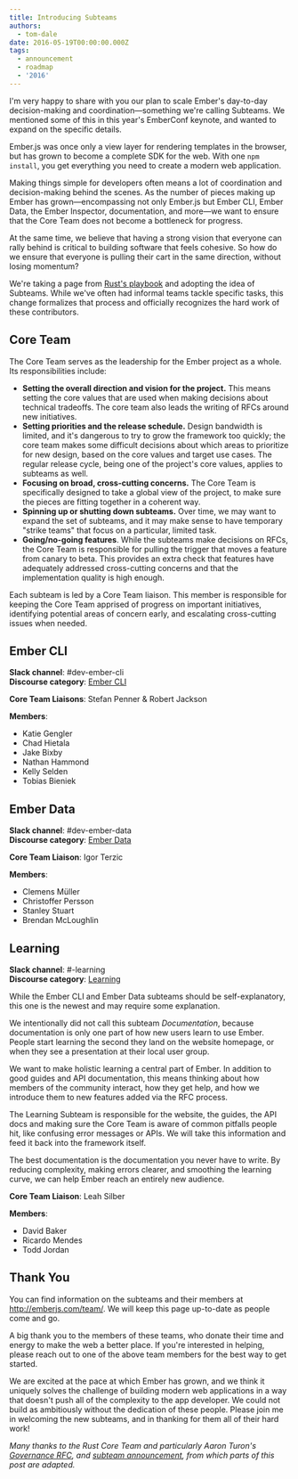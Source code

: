 ```yaml
---
title: Introducing Subteams
authors:
  - tom-dale
date: 2016-05-19T00:00:00.000Z
tags:
  - announcement
  - roadmap
  - '2016'
---
```



I'm very happy to share with you our plan to scale Ember's day-to-day
decision-making and coordination—something we're calling Subteams. We mentioned
some of this in this year's EmberConf keynote, and wanted to expand on the
specific details.

Ember.js was once only a view layer for rendering templates in the
browser, but has grown to become a complete SDK for the web. With one
`npm install`, you get everything you need to create a modern web
application.

Making things simple for developers often means a lot of coordination
and decision-making behind the scenes. As the number of pieces making up
Ember has grown—encompassing not only Ember.js but Ember CLI, Ember
Data, the Ember Inspector, documentation, and more—we want to ensure
that the Core Team does not become a bottleneck for progress.

At the same time, we believe that having a strong vision that everyone
can rally behind is critical to building software that feels cohesive.
So how do we ensure that everyone is pulling their cart in the same
direction, without losing momentum?

We're taking a page from [Rust's
playbook](https://internals.rust-lang.org/t/announcing-the-subteams/2042)
and adopting the idea of Subteams. While we've often had informal teams
tackle specific tasks, this change formalizes that process and
officially recognizes the hard work of these contributors.

## Core Team

The Core Team serves as the leadership for the Ember project as a whole.
Its responsibilities include:

* **Setting the overall direction and vision for the project.** This means
  setting the core values that are used when making decisions about
  technical tradeoffs. The core team also leads the writing of RFCs around new
  initiatives.
* **Setting priorities and the release schedule.** Design bandwidth is limited,
  and it's dangerous to try to grow the framework too quickly; the core
  team makes some difficult decisions about which areas to prioritize for
  new design, based on the core values and target use cases.
  The regular release cycle, being one of the project's core values,
  applies to subteams as well.
* **Focusing on broad, cross-cutting concerns.** The Core Team is specifically
  designed to take a global view of the project, to make sure the pieces
  are fitting together in a coherent way.
* **Spinning up or shutting down subteams.** Over time, we may want to expand the
  set of subteams, and it may make sense to have temporary "strike
  teams" that focus on a particular, limited task.
* **Going/no-going features**. While the subteams make decisions on RFCs,
  the Core Team is responsible for pulling the trigger that moves a
  feature from canary to beta. This provides an extra check that
  features have adequately addressed cross-cutting concerns and that the
  implementation quality is high enough.

Each subteam is led by a Core Team liaison. This member is responsible for
keeping the Core Team apprised of progress on important initiatives,
identifying potential areas of concern early, and escalating cross-cutting
issues when needed.

## Ember CLI

**Slack channel**: #dev-ember-cli  
**Discourse category**: [Ember CLI](http://discuss.emberjs.com/c/ember-cli)

**Core Team Liaisons**: Stefan Penner & Robert Jackson  

**Members**:

* Katie Gengler
* Chad Hietala
* Jake Bixby
* Nathan Hammond
* Kelly Selden
* Tobias Bieniek

## Ember Data

**Slack channel**: #dev-ember-data  
**Discourse category**: [Ember
Data](http://discuss.emberjs.com/c/ember-data)  

**Core Team Liaison**: Igor Terzic  

**Members**:

* Clemens Müller
* Christoffer Persson
* Stanley Stuart
* Brendan McLoughlin

## Learning

**Slack channel**: #-learning  
**Discourse category**: [Learning](http://discuss.emberjs.com/c/learning)

While the Ember CLI and Ember Data subteams should be self-explanatory,
this one is the newest and may require some explanation.

We intentionally did not call this subteam _Documentation_,
because documentation is only one part of how new users learn to use
Ember. People start learning the second they land on the website
homepage, or when they see a presentation at their local user group.

We want to make holistic learning a central part of Ember. In addition to good
guides and API documentation, this means thinking about how members of
the community interact, how they get help, and how we introduce them to
new features added via the RFC process.

The Learning Subteam is responsible for the website, the guides, the API
docs and making sure the Core Team is aware of common pitfalls people
hit, like confusing error messages or APIs. We will take this
information and feed it back into the framework itself.

The best documentation is the documentation you never have to write. By
reducing complexity, making errors clearer, and smoothing the learning
curve, we can help Ember reach an entirely new audience.

**Core Team Liaison**: Leah Silber

**Members**:

* David Baker
* Ricardo Mendes
* Todd Jordan

## Thank You

You can find information on the subteams and their members at
<http://emberjs.com/team/>. We will keep this page up-to-date as people
come and go.

A big thank you to the members of these teams, who donate their time and
energy to make the web a better place. If you're interested in helping,
please reach out to one of the above team members for the best way to
get started.

We are excited at the pace at which Ember has grown, and we think it
uniquely solves the challenge of building modern web applications in a
way that doesn't push all of the complexity to the app developer. We
could not build as ambitiously without the dedication of these people.
Please join me in welcoming the new subteams, and in thanking for them
all of their hard work!

*Many thanks to the Rust Core Team and particularly Aaron Turon's [Governance
RFC](https://github.com/aturon/rfcs/blob/rust-governance/text/0000-rust-governance.md),
and [subteam
announcement](https://internals.rust-lang.org/t/announcing-the-subteams/2042),
from which parts of this post are adapted.*
